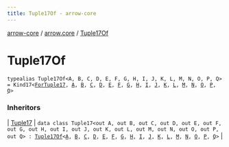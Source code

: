 ```yaml
---
title: Tuple17Of - arrow-core
---
```


[arrow-core](../index.html) / [arrow.core](index.html) / [Tuple17Of](./-tuple17-of.html)

# Tuple17Of

`typealias Tuple17Of<A, B, C, D, E, F, G, H, I, J, K, L, M, N, O, P, Q> = Kind17<`[`ForTuple17`](-for-tuple17.html)`, `[`A`](-tuple17-of.html#A)`, `[`B`](-tuple17-of.html#B)`, `[`C`](-tuple17-of.html#C)`, `[`D`](-tuple17-of.html#D)`, `[`E`](-tuple17-of.html#E)`, `[`F`](-tuple17-of.html#F)`, `[`G`](-tuple17-of.html#G)`, `[`H`](-tuple17-of.html#H)`, `[`I`](-tuple17-of.html#I)`, `[`J`](-tuple17-of.html#J)`, `[`K`](-tuple17-of.html#K)`, `[`L`](-tuple17-of.html#L)`, `[`M`](-tuple17-of.html#M)`, `[`N`](-tuple17-of.html#N)`, `[`O`](-tuple17-of.html#O)`, `[`P`](-tuple17-of.html#P)`, `[`Q`](-tuple17-of.html#Q)`>`

### Inheritors

| [Tuple17](-tuple17/index.html) | `data class Tuple17<out A, out B, out C, out D, out E, out F, out G, out H, out I, out J, out K, out L, out M, out N, out O, out P, out Q> : `[`Tuple17Of`](./-tuple17-of.html)`<`[`A`](-tuple17/index.html#A)`, `[`B`](-tuple17/index.html#B)`, `[`C`](-tuple17/index.html#C)`, `[`D`](-tuple17/index.html#D)`, `[`E`](-tuple17/index.html#E)`, `[`F`](-tuple17/index.html#F)`, `[`G`](-tuple17/index.html#G)`, `[`H`](-tuple17/index.html#H)`, `[`I`](-tuple17/index.html#I)`, `[`J`](-tuple17/index.html#J)`, `[`K`](-tuple17/index.html#K)`, `[`L`](-tuple17/index.html#L)`, `[`M`](-tuple17/index.html#M)`, `[`N`](-tuple17/index.html#N)`, `[`O`](-tuple17/index.html#O)`, `[`P`](-tuple17/index.html#P)`, `[`Q`](-tuple17/index.html#Q)`>` |

